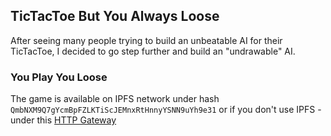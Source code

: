 ## TicTacToe But You Always Loose

After seeing many people trying to build an unbeatable AI for their TicTacToe, I decided to go step further and build an "undrawable" AI.

### You Play You Loose

The game is available on IPFS network under hash `QmbNXM9Q7gYcmBpFZLKTiScJEMnxRtHnnyYSNN9uYh9e31` or if you don't use IPFS - under this [HTTP Gateway](https://gateway.pinata.cloud/ipfs/QmbNXM9Q7gYcmBpFZLKTiScJEMnxRtHnnyYSNN9uYh9e31/)

